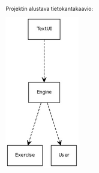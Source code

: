Projektin alustava tietokantakaavio:

![Projektin alustava tietokantakaavio](https://github.com/vlappala/ot-harjoitustyoSYKSY19/blob/master/dokumentointi/kuvat/alustava%20luokkakaavio.jpg)
